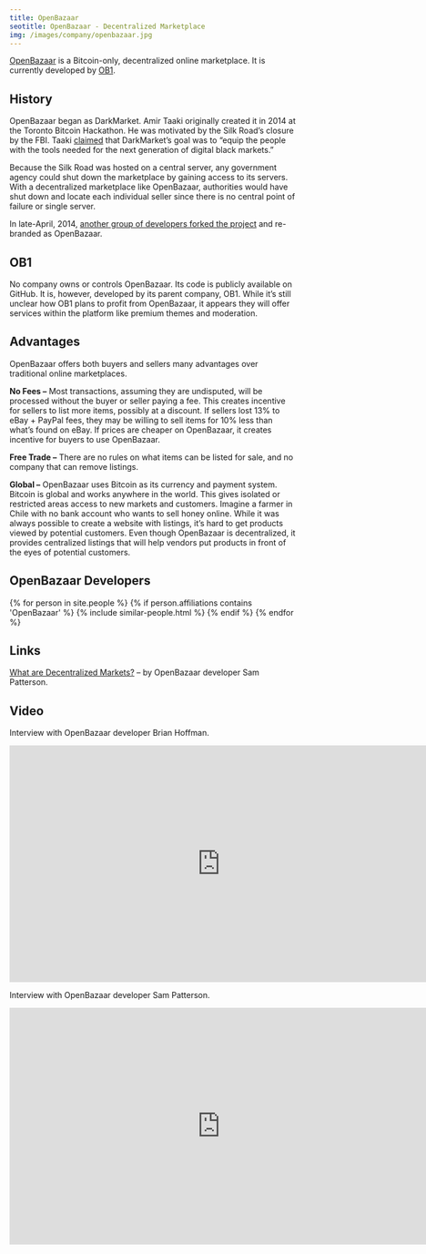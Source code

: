 ```yaml
---
title: OpenBazaar
seotitle: OpenBazaar - Decentralized Marketplace
img: /images/company/openbazaar.jpg
---
```

[OpenBazaar](https://openbazaar.org/) is a Bitcoin-only, decentralized online marketplace. It is currently developed by [OB1](http://ob1.io/).

## History

OpenBazaar began as DarkMarket. Amir Taaki originally created it in 2014 at the Toronto Bitcoin Hackathon. He was motivated by the Silk Road’s closure by the FBI. Taaki [claimed](http://www.wired.com/2014/04/darkmarket) that DarkMarket’s goal was to “equip the people with the tools needed for the next generation of digital black markets.”

Because the Silk Road was hosted on a central server, any government agency could shut down the marketplace by gaining access to its servers. With a decentralized marketplace like OpenBazaar, authorities would have shut down and locate each individual seller since there is no central point of failure or single server.

In late-April, 2014, [another group of developers forked the project](http://www.theguardian.com/technology/2014/apr/30/silk-road-darkmarket-openbazaar-online-drugs-marketplace) and re-branded as OpenBazaar.

## OB1

No company owns or controls OpenBazaar. Its code is publicly available on GitHub. It is, however, developed by its parent company, OB1\. While it’s still unclear how OB1 plans to profit from OpenBazaar, it appears they will offer services within the platform like premium themes and moderation.

## Advantages

OpenBazaar offers both buyers and sellers many advantages over traditional online marketplaces.

**No Fees –** Most transactions, assuming they are undisputed, will be processed without the buyer or seller paying a fee. This creates incentive for sellers to list more items, possibly at a discount. If sellers lost 13% to eBay + PayPal fees, they may be willing to sell items for 10% less than what’s found on eBay. If prices are cheaper on OpenBazaar, it creates incentive for buyers to use OpenBazaar.

**Free Trade –** There are no rules on what items can be listed for sale, and no company that can remove listings.

**Global –** OpenBazaar uses Bitcoin as its currency and payment system. Bitcoin is global and works anywhere in the world. This gives isolated or restricted areas access to new markets and customers. Imagine a farmer in Chile with no bank account who wants to sell honey online. While it was always possible to create a website with listings, it’s hard to get products viewed by potential customers. Even though OpenBazaar is decentralized, it provides centralized listings that will help vendors put products in front of the eyes of potential customers.

## OpenBazaar Developers

<div class="similar-people-wrap">
{% for person in site.people %}
{% if person.affiliations contains 'OpenBazaar' %}
{% include similar-people.html %}
{% endif %}
{% endfor %}
</div>

## Links

[What are Decentralized Markets?](https://coincenter.org/2015/11/what-are-decentralized-markets/) – by OpenBazaar developer Sam Patterson.

## Video

Interview with OpenBazaar developer Brian Hoffman.

<iframe width="740" height="416" src="https://www.youtube.com/embed/ijE6ktEsm4o" frameborder="0" allowfullscreen></iframe>

Interview with OpenBazaar developer Sam Patterson.

<iframe width="740" height="416" src="https://www.youtube.com/embed/CInC9ZK9_iU" frameborder="0" allowfullscreen></iframe>